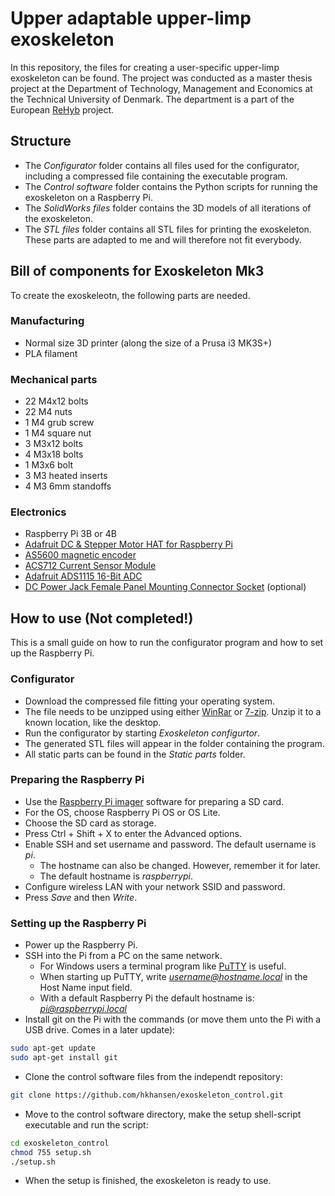 # Upper adaptable upper-limp exoskeleton
In this repository, the files for creating a user-specific upper-limp exoskeleton can be found. The project was conducted as a master thesis project at the Department of Technology, Management and Economics at the Technical University of Denmark. The department is a part of the European [ReHyb](https://rehyb.eu/) project.
## Structure
- The *Configurator* folder contains all files used for the configurator, including a compressed file containing the executable program.
- The *Control software* folder contains the Python scripts for running the exoskeleton on a Raspberry Pi.
- The *SolidWorks files* folder contains the 3D models of all iterations of the exoskeleton.
- The *STL files* folder contains all STL files for printing the exoskeleton. These parts are adapted to me and will therefore not fit everybody.

## Bill of components for Exoskeleton Mk3
To create the exoskeleotn, the following parts are needed.
### Manufacturing
- Normal size 3D printer (along the size of a Prusa i3 MK3S+)
- PLA filament
### Mechanical parts
- 22 M4x12 bolts
- 22 M4 nuts
- 1 M4 grub screw
- 1 M4 square nut
- 3 M3x12 bolts
- 4 M3x18 bolts
- 1 M3x6 bolt
- 3 M3 heated inserts
- 4 M3 6mm standoffs
### Electronics
- Raspberry Pi 3B or 4B
- [Adafruit DC & Stepper Motor HAT for Raspberry Pi](https://www.adafruit.com/product/2348)
- [AS5600 magnetic encoder](https://www.amazon.com/Magnetic-Encoder-Induction-Measurement-Precision/dp/B094F8H591?th=1)
- [ACS712 Current Sensor Module](https://www.amazon.com/NOYITO-ACS712-Current-Sensor-Detector/dp/B07D1W7GJJ/ref=sxin_15_ac_d_bv?ac_md=0-0-QnVkZ2V0IFBpY2s%3D-ac_d_bv_bv_bv&content-id=amzn1.sym.8f2bf95d-b9c2-4e6d-96a9-5fdf77a1951d%3Aamzn1.sym.8f2bf95d-b9c2-4e6d-96a9-5fdf77a1951d&crid=MZVO4L01JDNQ&cv_ct_cx=ACS712&keywords=ACS712&pd_rd_i=B07D1W7GJJ&pd_rd_r=7b714947-ff71-45f9-a34f-4d3698aa58d0&pd_rd_w=HtPKe&pd_rd_wg=SF9qO&pf_rd_p=8f2bf95d-b9c2-4e6d-96a9-5fdf77a1951d&pf_rd_r=0ZTBXDSWPY3ZQH3MBZ8D&qid=1675072088&sprefix=acs712%2Caps%2C144&sr=1-1-270ce31b-afa8-499f-878b-3bb461a9a5a6&th=1)
- [Adafruit ADS1115 16-Bit ADC](https://www.adafruit.com/product/1085)
- [DC Power Jack Female Panel Mounting Connector Socket](https://www.amazon.com/URBEST-x5-5mm-Female-Mounting-Connector/dp/B01M1D5GIP/ref=sr_1_10?keywords=dc+power+jack&qid=1675072249&sr=8-10) (optional)
## How to use (Not completed!)
This is a small guide on how to run the configurator program and how to set up the Raspberry Pi.
### Configurator
- Download the compressed file fitting your operating system.
- The file needs to be unzipped using either [WinRar](https://www.win-rar.com/start.html?&L=0) or [7-zip](https://www.7-zip.org/). Unzip it to a known location, like the desktop.
- Run the configurator by starting *Exoskeleton configurtor*.
- The generated STL files will appear in the folder containing the program.
- All static parts can be found in the *Static parts* folder.
### Preparing the Raspberry Pi
- Use the [Raspberry Pi imager](https://www.raspberrypi.com/software/) software for preparing a SD card.
- For the OS, choose Raspberry Pi OS or OS Lite.
- Choose the SD card as storage.
- Press Ctrl + Shift + X to enter the Advanced options.
- Enable SSH and set username and password. The default username is *pi*.
  - The hostname can also be changed. However, remember it for later.
  - The default hostname is *raspberrypi*.
- Configure wireless LAN with your network SSID and password.
- Press *Save* and then *Write*.
### Setting up the Raspberry Pi
- Power up the Raspberry Pi.
- SSH into the Pi from a PC on the same network.
  - For Windows users a terminal program like [PuTTY](https://www.putty.org/) is useful.
  - When starting up PuTTY, write *username@hostname.local* in the Host Name input field.
  - With a default Raspberry Pi the default hostname is: *pi@raspberrypi.local*
- Install git on the Pi with the commands (or move them unto the Pi with a USB drive. Comes in a later update):
```sh
sudo apt-get update
sudo apt-get install git
```
- Clone the control software files from the independt repository:
```sh
git clone https://github.com/hkhansen/exoskeleton_control.git
```
- Move to the control software directory, make the setup shell-script executable and run the script:
```sh
cd exoskeleton_control
chmod 755 setup.sh
./setup.sh
```
- When the setup is finished, the exoskeleton is ready to use. 
